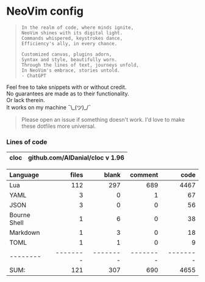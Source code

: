 <!-- This file is generated from README.tmpl.md -->
# NeoVim config

> ```
> In the realm of code, where minds ignite,
> NeoVim shines with its digital light.
> Commands whispered, keystrokes dance,
> Efficiency's ally, in every chance.
>
> Customized canvas, plugins adorn,
> Syntax and style, beautifully worn.
> Through the lines of text, journeys unfold,
> In NeoVim's embrace, stories untold.
> - ChatGPT
> ```

Feel free to take snippets with or without credit.\
No guarantees are made as to their functionality.\
Or lack therein.\
It works on my machine ¯\\\_(ツ)\_\/¯

> Please open an issue if something doesn't work. I'd love to make these dotfiles more universal.

### Lines of code
cloc|github.com/AlDanial/cloc v 1.96
--- | ---

Language|files|blank|comment|code
:-------|-------:|-------:|-------:|-------:
Lua|112|297|689|4467
YAML|3|0|1|67
JSON|3|0|0|56
Bourne Shell|1|6|0|38
Markdown|1|3|0|18
TOML|1|1|0|9
--------|--------|--------|--------|--------
SUM:|121|307|690|4655
